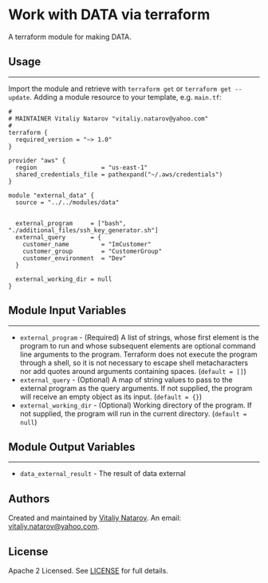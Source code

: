 # Work with DATA via terraform

A terraform module for making DATA.


## Usage
----------------------
Import the module and retrieve with ```terraform get``` or ```terraform get --update```. Adding a module resource to your template, e.g. `main.tf`:

```
#
# MAINTAINER Vitaliy Natarov "vitaliy.natarov@yahoo.com"
#
terraform {
  required_version = "~> 1.0"
}

provider "aws" {
  region                  = "us-east-1"
  shared_credentials_file = pathexpand("~/.aws/credentials")
}

module "external_data" {
  source = "../../modules/data"


  external_program     = ["bash", "./additional_files/ssh_key_generator.sh"]
  external_query       = {
    customer_name         = "ImCustomer"
    customer_group        = "CustomerGroup"
    customer_environment  = "Dev"
  }

  external_working_dir = null
}
```

## Module Input Variables
----------------------
- `external_program` - (Required) A list of strings, whose first element is the program to run and whose subsequent elements are optional command line arguments to the program. Terraform does not execute the program through a shell, so it is not necessary to escape shell metacharacters nor add quotes around arguments containing spaces. (`default = []`)
- `external_query` - (Optional) A map of string values to pass to the external program as the query arguments. If not supplied, the program will receive an empty object as its input. (`default = {}`)
- `external_working_dir` - (Optional) Working directory of the program. If not supplied, the program will run in the current directory. (`default = null`)

## Module Output Variables
----------------------
- `data_external_result` - The result of data external


## Authors

Created and maintained by [Vitaliy Natarov](https://github.com/SebastianUA). An email: [vitaliy.natarov@yahoo.com](vitaliy.natarov@yahoo.com).

## License

Apache 2 Licensed. See [LICENSE](https://github.com/SebastianUA/terraform/blob/master/LICENSE) for full details.
